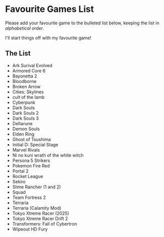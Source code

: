 # Favourite Games List

Please add your favourite game to the bulleted list below, keeping the list in *alphabetical order*.

I'll start things off with my favourite game!

## The List
* Ark Surival Evolved 
* Armored Core 6
* Bayonetta 2
* Bloodborne
* Broken Arrow
* Cities: Skylines
* cult of the lamb
* Cyberpunk
* Dark Souls
* Dark Souls 2
* Dark Souls 3
* Deltarune
* Demon Souls
* Elden Ring
* Ghost of Tsushima 
* Initial D: Special Stage
* Marvel Rivals
* Ni no kuni wrath of the white witch
* Persona 5 Strikers
* Pokemon Fire Red
* Portal 2
* Rocket League
* Sekiro
* Slime Rancher  (1 and 2)
* Squad
* Team Fortress 2
* Terraria
* Terraria (Calamity Mod)
* Tokyo Xtreme Racer (2025)
* Tokyo Xtreme Racer Drift 2
* Transformers: Fall of Cybertron
* Wipeout HD Fury
